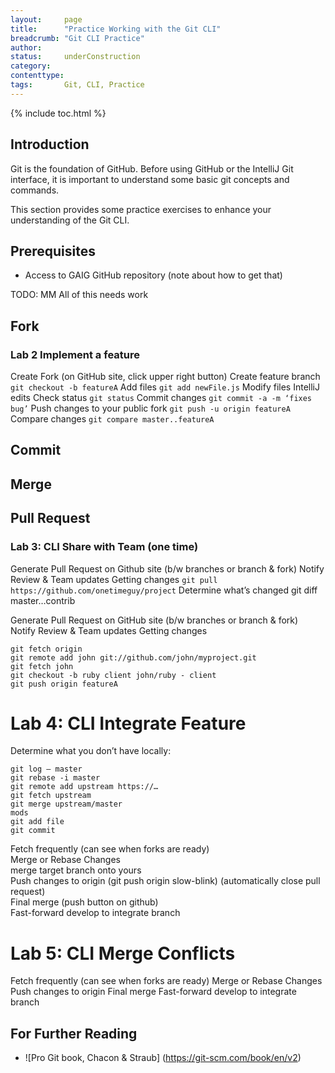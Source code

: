 ```yaml
---
layout:     page
title:      "Practice Working with the Git CLI"
breadcrumb: "Git CLI Practice"
author:
status:     underConstruction
category:
contenttype:
tags:       Git, CLI, Practice
---
```

{% include toc.html %}

## Introduction

Git is the foundation of GitHub.  Before using GitHub or the IntelliJ Git interface, 
it is important to understand some basic git concepts and commands.

This section provides some practice exercises to enhance your understanding of the Git CLI.

## Prerequisites

* Access to GAIG GitHub repository (note about how to get that)

TODO: MM All of this needs work

## Fork <span class="octicon octicon-repo-forked" style="font-size: 20px"></span>

### Lab 2 Implement a feature
Create Fork      (on GitHub site, click upper right button)
Create feature branch    ```git checkout -b featureA```
Add files                ```git add newFile.js```
Modify files                     IntelliJ edits
Check status             ```git status```
Commit changes           ```git commit -a -m ‘fixes bug’```
Push changes to your public fork      ```git push -u origin featureA```
Compare changes          ```git compare master..featureA```

## Commit <span class="octicon octicon-git-commit" style="font-size: 20px"></span>

## Merge <span class="octicon octicon-git-merge" style="font-size: 20px"></span>

## Pull Request <span class="octicon octicon-git-pull-request" style="font-size: 20px"></span>

### Lab 3: CLI Share with Team (one time)
Generate Pull Request on Github site (b/w branches or branch & fork)
Notify
Review & Team updates
Getting changes
```git pull https://github.com/onetimeguy/project```
Determine what’s changed
git diff master…contrib

Generate Pull Request on GitHub site  (b/w branches or branch & fork)
Notify
Review & Team updates
Getting changes
```
git fetch origin
git remote add john git://github.com/john/myproject.git
git fetch john
git checkout -b ruby client john/ruby - client
git push origin featureA
```

# Lab 4: CLI Integrate Feature
Determine what you don’t have locally:   
```
git log — master
git rebase -i master
git remote add upstream https://…
git fetch upstream
git merge upstream/master
mods
git add file
git commit
```  
Fetch frequently (can see when forks are ready)  
Merge or Rebase Changes  
merge target branch onto yours  
Push changes to origin     (git push origin slow-blink)   (automatically close pull request)  
Final merge (push button on github)  
Fast-forward develop to integrate branch

# Lab 5: CLI Merge Conflicts
Fetch frequently (can see when forks are ready)
Merge or Rebase Changes
Push changes to origin
Final merge
Fast-forward develop to integrate branch

## For Further Reading

* ![Pro Git book, Chacon & Straub] (https://git-scm.com/book/en/v2)
